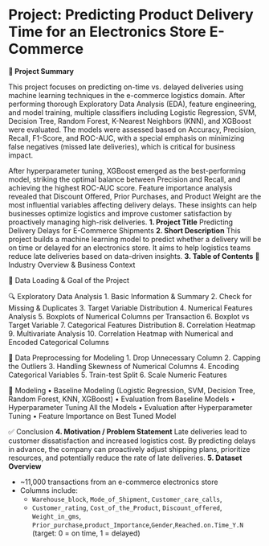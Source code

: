 # Project: Predicting Product Delivery Time for an Electronics Store E-Commerce
**📝 Project Summary**

This project focuses on predicting on-time vs. delayed deliveries using machine learning techniques in the e-commerce logistics domain. After performing thorough Exploratory Data Analysis (EDA), feature engineering, and model training, multiple classifiers including Logistic Regression, SVM, Decision Tree, Random Forest, K-Nearest Neighbors (KNN), and XGBoost were evaluated. The models were assessed based on Accuracy, Precision, Recall, F1-Score, and ROC-AUC, with a special emphasis on minimizing false negatives (missed late deliveries), which is critical for business impact.

After hyperparameter tuning, XGBoost emerged as the best-performing model, striking the optimal balance between Precision and Recall, and achieving the highest ROC-AUC score. Feature importance analysis revealed that Discount Offered, Prior Purchases, and Product Weight are the most influential variables affecting delivery delays. These insights can help businesses optimize logistics and improve customer satisfaction by proactively managing high-risk deliveries.
**1. Project Title**
Predicting Delivery Delays for E-Commerce Shipments
**2. Short Description**
This project builds a machine learning model to predict whether a delivery will be on time or delayed for an electronics store. It aims to help logistics teams reduce late deliveries based on data-driven insights.
**3. Table of Contents**
🏢 Industry Overview & Business Context

📂 Data Loading & Goal of the Project

🔍 Exploratory Data Analysis
	1.	Basic Information & Summary
	2.	Check for Missing & Duplicates
	3.	Target Variable Distribution
	4.	Numerical Features Analysis
	5.	Boxplots of Numerical Columns per Transaction
	6.	Boxplot vs Target Variable
	7.	Categorical Features Distribution
	8.	Correlation Heatmap
	9.	Multivariate Analysis
	10.	Correlation Heatmap with Numerical and Encoded Categorical Columns

🧹 Data Preprocessing for Modeling
	1.	Drop Unnecessary Column
	2.	Capping the Outliers
	3.	Handling Skewness of Numerical Columns
	4.	Encoding Categorical Variables
	5.	Train-test Split
	6.	Scale Numeric Features

🤖 Modeling
	•	Baseline Modeling
(Logistic Regression, SVM, Decision Tree, Random Forest, KNN, XGBoost)
	•	Evaluation from Baseline Models
	•	Hyperparameter Tuning All the Models
	•	Evaluation after Hyperparameter Tuning
	•	Feature Importance on Best Tuned Model

✅ Conclusion
**4. Motivation / Problem Statement**
Late deliveries lead to customer dissatisfaction and increased logistics cost. By predicting delays in advance, the company can proactively adjust shipping plans, prioritize resources, and potentially reduce the rate of late deliveries.
**5. Dataset Overview**
- ~11,000 transactions from an e-commerce electronics store
- Columns include:
  - `Warehouse_block`, `Mode_of_Shipment`, `Customer_care_calls`,
  - `Customer_rating`, `Cost_of_the_Product`, `Discount_offered`,
    `Weight_in_gms`, `Prior_purchase`,`product_Importance`,`Gender`,`Reached.on.Time_Y.N` (target: 0 = on time, 1 = delayed)
